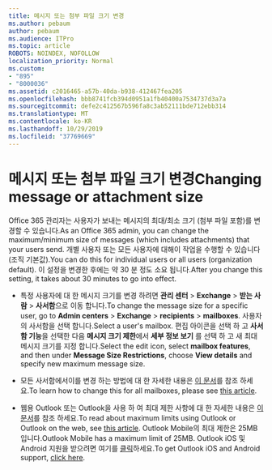 ```yaml
---
title: 메시지 또는 첨부 파일 크기 변경
ms.author: pebaum
author: pebaum
ms.audience: ITPro
ms.topic: article
ROBOTS: NOINDEX, NOFOLLOW
localization_priority: Normal
ms.custom:
- "895"
- "8000036"
ms.assetid: c2016465-a57b-40da-b938-412467fea205
ms.openlocfilehash: bbb8741fcb394d0951a1fb40400a7534737d3a7a
ms.sourcegitcommit: defe2c412567b596fa8c3ab52111bde712ebb314
ms.translationtype: MT
ms.contentlocale: ko-KR
ms.lasthandoff: 10/29/2019
ms.locfileid: "37769669"
---
```

# <a name="changing-message-or-attachment-size"></a><span data-ttu-id="e408e-102">메시지 또는 첨부 파일 크기 변경</span><span class="sxs-lookup"><span data-stu-id="e408e-102">Changing message or attachment size</span></span>

<span data-ttu-id="e408e-103">Office 365 관리자는 사용자가 보내는 메시지의 최대/최소 크기 (첨부 파일 포함)를 변경할 수 있습니다.</span><span class="sxs-lookup"><span data-stu-id="e408e-103">As an Office 365 admin, you can change the maximum/minimum size of messages (which includes attachments) that your users send.</span></span> <span data-ttu-id="e408e-104">개별 사용자 또는 모든 사용자에 대해이 작업을 수행할 수 있습니다 (조직 기본값).</span><span class="sxs-lookup"><span data-stu-id="e408e-104">You can do this for individual users or all users (organization default).</span></span> <span data-ttu-id="e408e-105">이 설정을 변경한 후에는 약 30 분 정도 소요 됩니다.</span><span class="sxs-lookup"><span data-stu-id="e408e-105">After you change this setting, it takes about 30 minutes to go into effect.</span></span>
  
- <span data-ttu-id="e408e-106">특정 사용자에 대 한 메시지 크기를 변경 하려면 **관리 센터** \> **Exchange** \> **받는 사람** \> **사서함**으로 이동 합니다.</span><span class="sxs-lookup"><span data-stu-id="e408e-106">To change the message size for a specific user, go to **Admin centers** \> **Exchange** \> **recipients** \> **mailboxes**.</span></span> <span data-ttu-id="e408e-107">사용자의 사서함을 선택 합니다.</span><span class="sxs-lookup"><span data-stu-id="e408e-107">Select a user's mailbox.</span></span> <span data-ttu-id="e408e-108">편집 아이콘을 선택 하 고 **사서함 기능**을 선택한 다음 **메시지 크기 제한**에서 **세부 정보 보기** 를 선택 하 고 새 최대 메시지 크기를 지정 합니다.</span><span class="sxs-lookup"><span data-stu-id="e408e-108">Select the edit icon, select **mailbox features**, and then under **Message Size Restrictions**, choose **View details** and specify new maximum message size.</span></span>

- <span data-ttu-id="e408e-109">모든 사서함에서이를 변경 하는 방법에 대 한 자세한 내용은 [이 문서](https://www.microsoft.com/microsoft-365/blog/2015/04/15/office-365-now-supports-larger-email-messages-up-to-150-mb/)를 참조 하세요.</span><span class="sxs-lookup"><span data-stu-id="e408e-109">To learn how to change this for all mailboxes, please see [this article](https://www.microsoft.com/microsoft-365/blog/2015/04/15/office-365-now-supports-larger-email-messages-up-to-150-mb/).</span></span>

- <span data-ttu-id="e408e-110">웹용 Outlook 또는 Outlook을 사용 하 여 최대 제한 사항에 대 한 자세한 내용은 [이 문서](https://technet.microsoft.com/library/exchange-online-limits.aspx#MessageLimits)를 참조 하세요.</span><span class="sxs-lookup"><span data-stu-id="e408e-110">To read about maximum limits using Outlook or Outlook on the web, see [this article](https://technet.microsoft.com/library/exchange-online-limits.aspx#MessageLimits).</span></span> <span data-ttu-id="e408e-111">Outlook Mobile의 최대 제한은 25MB입니다.</span><span class="sxs-lookup"><span data-stu-id="e408e-111">Outlook Mobile has a maximum limit of 25MB.</span></span> <span data-ttu-id="e408e-112">Outlook iOS 및 Android 지원을 받으려면 여기를 [클릭](https://support.office.com/article/Get-in-app-help-for-Outlook-for-iOS-and-Android-218a22d1-9fa5-4889-b689-de1c63493243)하세요.</span><span class="sxs-lookup"><span data-stu-id="e408e-112">To get Outlook iOS and Android support, [click here](https://support.office.com/article/Get-in-app-help-for-Outlook-for-iOS-and-Android-218a22d1-9fa5-4889-b689-de1c63493243).</span></span>
